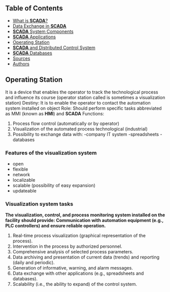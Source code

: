 ## Table of Contents
* [What is **SCADA**?](chapter_1.md)
* [Data Exchange in **SCADA**](chapter_2.md)
* [**SCADA** System Components](chapter_3.md)
* [**SCADA** Applications](chapter_4.md)
* [Operating Station](chapter_5.md)
* [**SCADA** and Distributed Control System](chapter_6.md)
* [**SCADA** Databases](chapter_7.md)
* [Sources](chapter_8.md)
* [Authors](chapter_9.md)
  
## Operating Station
 It is a device that enables the operator to track the technological process and influence its course (operator station called is sometimes a visualization station)
Destiny:
It is to enable the operator to contact the automation system installed on object
Role:
Should perform specific tasks abbreviated as MMI (known as **HMI**) and **SCADA**
 Functions:
 1. Process flow control (automatically or by operator)
 2. Visualization of the automated process technological (industrial)
 3. Possibility to exchange data with:
-company IT system
-spreadsheets
-databases
### Features of the visualization system
 - open
 - flexible
 - network
 - localizable
 - scalable (possibility of easy expansion)
 - updateable
### Visualization system tasks
**The visualization, control, and process monitoring system installed on the facility should provide:
Communication with automation equipment (e.g., **PLC** controllers) and ensure reliable operation.**
 1. Real-time process visualization (graphical representation of the process).
 2. Intervention in the process by authorized personnel.
 3. Comprehensive analysis of selected process parameters.
 4. Data archiving and presentation of current data (trends) and reporting (daily and periodic).
 5. Generation of informative, warning, and alarm messages.
 6. Data exchange with other applications (e.g., spreadsheets and databases).
 7. Scalability (i.e., the ability to expand) of the control system.
